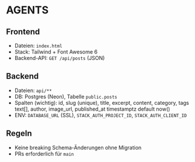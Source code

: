 # AGENTS

## Frontend
- Dateien: `index.html`
- Stack: Tailwind + Font Awesome 6
- Backend-API: `GET /api/posts` (JSON)

## Backend
- Dateien: `api/**`
- DB: Postgres (Neon), Tabelle `public.posts`
- Spalten (wichtig): id, slug (unique), title, excerpt, content, category, tags text[], author, image_url, published_at timestamptz default now()
- ENV: `DATABASE_URL` (SSL), `STACK_AUTH_PROJECT_ID`, `STACK_AUTH_CLIENT_ID`

## Regeln
- Keine breaking Schema-Änderungen ohne Migration
- PRs erforderlich für `main`
